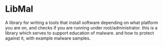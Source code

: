 # LibMal

A library for writing a tools that install software depending on what platform you are on, and checks if you are running under root/administrator.
this is a library which serves to support education of malware. and how to protect against it, with example malware samples. 